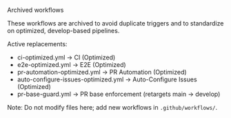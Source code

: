 Archived workflows

These workflows are archived to avoid duplicate triggers and to standardize on optimized, develop-based pipelines.

Active replacements:
- ci-optimized.yml → CI (Optimized)
- e2e-optimized.yml → E2E (Optimized)
- pr-automation-optimized.yml → PR Automation (Optimized)
- auto-configure-issues-optimized.yml → Auto-Configure Issues (Optimized)
- pr-base-guard.yml → PR base enforcement (retargets main → develop)

Note: Do not modify files here; add new workflows in `.github/workflows/`.


